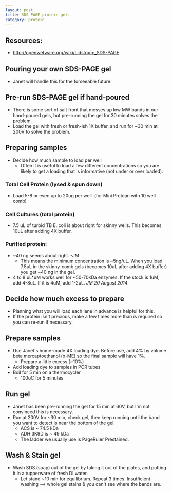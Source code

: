 ```yaml
---
layout: post
title: SDS PAGE protein gels
category: protein
---
```


## Resources:
* <http://openwetware.org/wiki/Lidstrom:_SDS-PAGE>

## Pouring your own SDS-PAGE gel
* Janet will handle this for the forseeable future.

## Pre-run SDS-PAGE gel if hand-poured
* There is some sort of salt front that messes up low MW bands in our hand-poured gels, but pre-running the gel for 30 minutes solves the problem.
* Load the gel with fresh or fresh-ish 1X buffer, and run for ~30 min at 200V to solve the problem.

## Preparing samples
* Decide how much sample to load per well
  * Often it is useful to load a few different concentrations so you are likely to get a loading that is informative (not under or over loaded).
### Total Cell Protein (lysed & spun down)
* Load 5-8 or even up to 20ug per well. (for Mini Protean with 10 well comb)
### Cell Cultures (total protein)
* 7.5 uL of turbid TB E. coli is about right for skinny wells. This becomes 10uL after adding 4X buffer.
### Purified protein:
* ~40 ng seems about right. -JM
  * This means the minimum concentration is ~5ng/uL. When you load 7.5uL in the skinny-comb gels (becomes 10uL after adding 4X buffer) you get ~40 ng in the gel.
* 4 to 8 uL\*uM works well for ~50-70kDa enzymes. If the stock is 1uM, add 4-8uL. If it is 4uM, add 1-2uL. *JM 20 August 2014*

## Decide how much excess to prepare
* Planning what you will load each lane in advance is helpful for this.
* If the protein isn't precious, make a few times more than is required so you can re-run if necessary.

## Prepare samples
* Use Janet's home-made 4X loading dye.  Before use, add 4% by volume beta mercaptoethanol (b-ME) so the final sample will have 1%. 
  * Prepare a little excess (~10%)
* Add loading dye to samples in PCR tubes
* Boil for 5 min on a thermocycler
  * 100oC for 5 minutes

## Run gel
* Janet has been pre-running the gel for 15 min at 60V, but I'm not convinced this is necessary.
* Run at 200V for ~30 min, check gel, then keep running until the band you want to detect is near the bottom of the gel.  
  * ACS is ~ 74.5 kDa 
  * ADH 3K9D is ~ 49 kDa
  * The ladder we usually use is PageRuler Prestained.  

## Wash & Stain gel
* Wash SDS (soap) out of the gel by taking it out of the plates, and putting it in a tupperware of fresh DI water.  
  * Let stand ~10 min for equilibrium.  Repeat 3 times.  Insufficient washing --> whole gel stains & you can't see where the bands are.  
